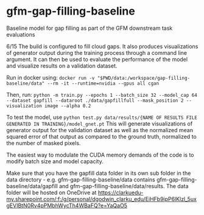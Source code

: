 # gfm-gap-filling-baseline
Baseline model for gap filling as part of the GFM downstream task evaluations

6/15
The build is configured to fill cloud gaps. It also produces visualizations of generator output during the training process through a command line argument. It can then be used to evaluate the performance of the model and visualize results on a validation dataset.

Run in docker using: ```docker run -v "$PWD/data:/workspace/gap-filling-baseline/data" --rm -it --runtime=nvidia --gpus all cgan```

Then, run: ```python -m train.py --epochs 1 --batch_size 32 --model_cap 64 --dataset gapfill --dataroot ./data/gapfillfull --mask_position 2 --visualization image --alpha 0.2```

To test the model, use ```python test.py data/results/{NAME OF RESULTS FILE GENERATED IN TRAINING}/model_gnet.pt```
This will generate visualizations of generator output for the validation dataset as well as the normalized mean squared error of that output as compared to the ground truth, normalized to the number of masked pixels.

The easiest way to modulate the CUDA memory demands of the code is to modify batch size and model capacity.

Make sure that you have the gapfill data folder in its own sub folder in the data directory - e.g. gfm-gap-filling-baseline/data contains gfm-gap-filling-baseline/data/gapfill and gfm-gap-filling-baseline/data/results. The data folder will be hosted on OneDrive at https://clarkuedu-my.sharepoint.com/:f:/g/personal/dgodwin_clarku_edu/EiHFb9ipP6lKlzl_5uxgEVIBtN0Rv4pPMbhWycTh4WBaFQ?e=YaQaO5

